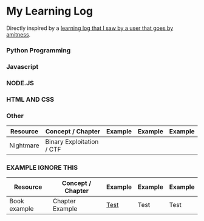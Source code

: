 # My Learning Log

Directly inspired by a [learning log that I saw by a user that goes by amitness](https://github.com/amitness/learning/tree/master).

### Python Programming

### Javascript

### NODE.JS

### HTML AND CSS

### Other
|Resource|Concept / Chapter|Example|Example|Example|
|---|---|---|---|---|
|Nightmare|Binary Exploitation / CTF||||

### EXAMPLE IGNORE THIS
|Resource|Concept / Chapter|Example|Example|Example|
|---|---|---|---|---|
|Book example|Chapter Example|[Test](http://www.google.com)|Test|Test|
